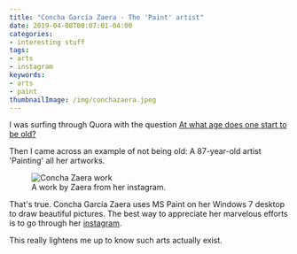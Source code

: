 ```yaml
---
title: "Concha García Zaera - The 'Paint' artist"
date: 2019-04-08T00:07:01-04:00
categories:
- interesting stuff
tags:
- arts
- instagram
keywords:
- arts
- paint
thumbnailImage: /img/conchazaera.jpeg
---
```

<!--<progress value="0" id="progressBar">
  <div class="progress-container">
    <span class="progress-bar"></span>
  </div>
</progress>
-->

I was surfing through Quora with the question [At what age does one start to be old?](https://qr.ae/TW1LO0) 

Then I came across an example of not being old: A 87-year-old artist 'Painting' all her artworks.

<figure>
    <img src="/img/conchazaerawork.png" alt="Concha Zaera work"/>
    <figcaption>A work by Zaera from her instagram.</figcaption>
</figure>
<!--more-->

That's true. Concha García Zaera uses MS Paint on her Windows 7 desktop to draw beautiful pictures. The best way to appreciate her marvelous efforts is to go through her [instagram](https://www.instagram.com/conchagzaera/).  

This really lightens me up to know such arts actually exist.
